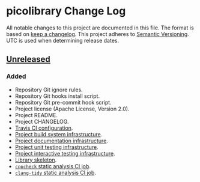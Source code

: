 # picolibrary Change Log
All notable changes to this project are documented in this file.
The format is based on [keep a changelog](https://keepachangelog.com/en/1.0.0/).
This project adheres to [Semantic Versioning](https://semver.org/).
UTC is used when determining release dates.

## [Unreleased](https://github.com/apcountryman/picolibrary/compare/master...develop)
### Added
- Repository Git ignore rules.
- Repository Git hooks install script.
- Repository Git pre-commit hook script.
- Project license (Apache License, Version 2.0).
- Project README.
- Project CHANGELOG.
- [Travis CI configuration](https://github.com/apcountryman/picolibrary/issues/1).
- [Project build system infrastructure](https://github.com/apcountryman/picolibrary/issues/8).
- [Project documentation infrastructure](https://github.com/apcountryman/picolibrary/issues/10).
- [Project unit testing infrastructure](https://github.com/apcountryman/picolibrary/issues/11).
- [Project interactive testing infrastructure](https://github.com/apcountryman/picolibrary/issues/12).
- [Library skeleton](https://github.com/apcountryman/picolibrary/issues/18).
- [`cppcheck` static analysis CI job](https://github.com/apcountryman/picolibrary/issues/20).
- [`clang-tidy` static analysis CI job](https://github.com/apcountryman/picolibrary/issues/21).
